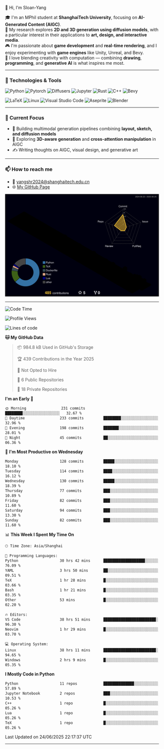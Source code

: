 👋 Hi, I'm Sloan-Yang

🎓 I'm an MPhil student at **ShanghaiTech University**, focusing on **AI-Generated Content (AIGC)**.  
🧠 My research explores **2D and 3D generation using diffusion models**, with a particular interest in their applications to **art, design, and interactive media**.  
🎮 I'm passionate about **game development** and **real-time rendering**, and I enjoy experimenting with **game engines** like Unity, Unreal, and Bevy.  
🎨 I love blending creativity with computation — combining **drawing**, **programming**, and **generative AI** is what inspires me most.

---

### 🧰 Technologies & Tools

![Python](https://img.shields.io/badge/python-%233776AB.svg?style=for-the-badge&logo=python&logoColor=white)
![Pytorch](https://img.shields.io/badge/pytorch-%23EE4C2C.svg?style=for-the-badge&logo=pytorch&logoColor=white)
![Diffusers](https://img.shields.io/badge/diffusers-HuggingFace-yellow?style=for-the-badge&logo=huggingface&logoColor=black)
![Jupyter](https://img.shields.io/badge/Jupyter-%23F37626.svg?style=for-the-badge&logo=Jupyter&logoColor=white)
![Rust](https://img.shields.io/badge/Rust-%23000000.svg?style=for-the-badge&logo=rust&logoColor=white)
![C++](https://img.shields.io/badge/C++-%2300599C.svg?style=for-the-badge&logo=c%2B%2B&logoColor=white)
![Bevy](https://img.shields.io/badge/Bevy-000000.svg?style=for-the-badge&logo=bevy&logoColor=white)

![LaTeX](https://img.shields.io/badge/LaTeX-47A141?style=for-the-badge&logo=latex&logoColor=white)
![Linux](https://img.shields.io/badge/Linux-FCC624?style=for-the-badge&logo=linux&logoColor=black)
![Visual Studio Code](https://img.shields.io/badge/VSCode-0078d7.svg?style=for-the-badge&logo=visual-studio-code&logoColor=white)
![Aseprite](https://img.shields.io/badge/Aseprite-FFFFFF?style=for-the-badge&logo=Aseprite&logoColor=%237D929E)
![Blender](https://img.shields.io/badge/Blender-F5792A?style=for-the-badge&logo=blender&logoColor=white)

---

### 🔭 Current Focus

- 🎨 Building multimodal generation pipelines combining **layout, sketch, and diffusion models**
- 🧪 Exploring **3D-aware generation** and **cross-attention manipulation** in AIGC
- ✍️ Writing thoughts on AIGC, visual design, and generative art

---

### 📫 How to reach me

- 📧 <a href="mailto:yangshr2024@shanghaitech.edu.cn">yangshr2024@shanghaitech.edu.cn</a>
- 🌐 [My GitHub Page](https://sloan-yang.github.io)  



![3D Profile](https://raw.githubusercontent.com/Sloan-Yang/Sloan-Yang/main/profile-3d-contrib/profile-night-rainbow.svg)

---


<!--START_SECTION:waka-->
![Code Time](http://img.shields.io/badge/Code%20Time-269%20hrs%2036%20mins-blue)

![Profile Views](http://img.shields.io/badge/Profile%20Views-4-blue)

![Lines of code](https://img.shields.io/badge/From%20Hello%20World%20I%27ve%20Written-2.0%20million%20lines%20of%20code-blue)

**🐱 My GitHub Data** 

> 📦 984.8 kB Used in GitHub's Storage 
 > 
> 🏆 439 Contributions in the Year 2025
 > 
> 🚫 Not Opted to Hire
 > 
> 📜 6 Public Repositories 
 > 
> 🔑 18 Private Repositories 
 > 
**I'm an Early 🐤** 

```text
🌞 Morning                231 commits         ████████░░░░░░░░░░░░░░░░░   32.67 % 
🌆 Daytime                233 commits         ████████░░░░░░░░░░░░░░░░░   32.96 % 
🌃 Evening                198 commits         ███████░░░░░░░░░░░░░░░░░░   28.01 % 
🌙 Night                  45 commits          ██░░░░░░░░░░░░░░░░░░░░░░░   06.36 % 
```
📅 **I'm Most Productive on Wednesday** 

```text
Monday                   128 commits         █████░░░░░░░░░░░░░░░░░░░░   18.10 % 
Tuesday                  114 commits         ████░░░░░░░░░░░░░░░░░░░░░   16.12 % 
Wednesday                130 commits         █████░░░░░░░░░░░░░░░░░░░░   18.39 % 
Thursday                 77 commits          ███░░░░░░░░░░░░░░░░░░░░░░   10.89 % 
Friday                   82 commits          ███░░░░░░░░░░░░░░░░░░░░░░   11.60 % 
Saturday                 94 commits          ███░░░░░░░░░░░░░░░░░░░░░░   13.30 % 
Sunday                   82 commits          ███░░░░░░░░░░░░░░░░░░░░░░   11.60 % 
```


📊 **This Week I Spent My Time On** 

```text
🕑︎ Time Zone: Asia/Shanghai

💬 Programming Languages: 
Python                   30 hrs 42 mins      ███████████████████░░░░░░   76.09 % 
YAML                     3 hrs 50 mins       ██░░░░░░░░░░░░░░░░░░░░░░░   09.51 % 
TeX                      1 hr 28 mins        █░░░░░░░░░░░░░░░░░░░░░░░░   03.66 % 
Bash                     1 hr 21 mins        █░░░░░░░░░░░░░░░░░░░░░░░░   03.35 % 
Other                    53 mins             █░░░░░░░░░░░░░░░░░░░░░░░░   02.20 % 

🔥 Editors: 
VS Code                  38 hrs 51 mins      ████████████████████████░   96.30 % 
Neovim                   1 hr 29 mins        █░░░░░░░░░░░░░░░░░░░░░░░░   03.70 % 

💻 Operating System: 
Linux                    38 hrs 11 mins      ████████████████████████░   94.65 % 
Windows                  2 hrs 9 mins        █░░░░░░░░░░░░░░░░░░░░░░░░   05.35 % 
```

**I Mostly Code in Python** 

```text
Python                   11 repos            ██████████████░░░░░░░░░░░   57.89 % 
Jupyter Notebook         2 repos             ███░░░░░░░░░░░░░░░░░░░░░░   10.53 % 
C++                      1 repo              █░░░░░░░░░░░░░░░░░░░░░░░░   05.26 % 
Lua                      1 repo              █░░░░░░░░░░░░░░░░░░░░░░░░   05.26 % 
TeX                      1 repo              █░░░░░░░░░░░░░░░░░░░░░░░░   05.26 % 
```




 Last Updated on 24/06/2025 22:17:37 UTC
<!--END_SECTION:waka-->

---





